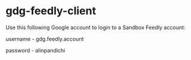 # gdg-feedly-client

Use this following Google account to login to a Sandbox Feedly account:

username - gdg.feedly.account

password - alinpandichi
